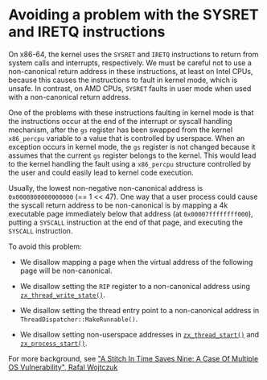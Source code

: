 # Avoiding a problem with the SYSRET and IRETQ instructions

On x86-64, the kernel uses the `SYSRET` and `IRETQ` instructions to return
from system calls and interrupts, respectively. We must be careful not to
use a non-canonical return address in these instructions, at least on Intel
CPUs, because this causes the instructions to fault in kernel mode, which
is unsafe. In contrast, on AMD CPUs, `SYSRET` faults in user mode when used
with a non-canonical return address.

One of the problems with these instructions faulting in kernel mode is that
the instructions occur at the end of the interrupt or syscall handling
mechanism, after the `gs` register has been swapped from the kernel
`x86_percpu` variable to a value that is controlled by userspace. When an
exception occurs in kernel mode, the `gs` register is not changed because
it assumes that the current `gs` register belongs to the kernel. This would
lead to the kernel handling the fault using a `x86_percpu` structure
controlled by the user and could easily lead to kernel code execution.

Usually, the lowest non-negative non-canonical address is `0x0000800000000000`
(== 1 << 47).  One way that a user process could cause the syscall return
address to be non-canonical is by mapping a 4k executable page immediately
below that address (at `0x00007ffffffff000`), putting a `SYSCALL` instruction
at the end of that page, and executing the `SYSCALL` instruction.

To avoid this problem:

* We disallow mapping a page when the virtual address of the following page
  will be non-canonical.

* We disallow setting the `RIP` register to a non-canonical address using
  [`zx_thread_write_state()`].

* We disallow setting the thread entry point to a non-canonical address in
  `ThreadDispatcher::MakeRunnable()`.

* We disallow setting non-userspace addresses in [`zx_thread_start()`] and
  [`zx_process_start()`].

For more background, see ["A Stitch In Time Saves Nine: A Case Of Multiple
OS Vulnerability", Rafal Wojtczuk][a-stich-in-time-saves-nine]

[`zx_thread_write_state()`]: /docs/reference/syscalls/thread_write_state.md
[`zx_thread_start()`]: /docs/reference/syscalls/thread_start.md
[`zx_process_start()`]: /docs/reference/syscalls/process_start.md
[a-stich-in-time-saves-nine]: https://media.blackhat.com/bh-us-12/Briefings/Wojtczuk/BH_US_12_Wojtczuk_A_Stitch_In_Time_WP.pdf

